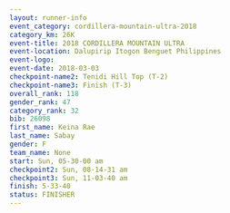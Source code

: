 ```yaml
---
layout: runner-info 
event_category: cordillera-mountain-ultra-2018 
category_km: 26K 
event-title: 2018 CORDILLERA MOUNTAIN ULTRA 
event-location: Dalupirip Itogon Benguet Philippines 
event-logo: 
event-date: 2018-03-03 
checkpoint-name2: Tenidi Hill Top (T-2) 
checkpoint-name3: Finish (T-3) 
overall_rank: 118
gender_rank: 47
category_rank: 32
bib: 26098
first_name: Keina Rae
last_name: Sabay
gender: F
team_name: None
start: Sun, 05-30-00 am
checkpoint2: Sun, 08-14-31 am
checkpoint3: Sun, 11-03-40 am
finish: 5-33-40
status: FINISHER
---
```

